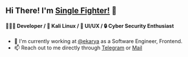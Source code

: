 ## Hi There! I'm [Single Fighter!](https://id.linkedin.com/in/verdipratama) :wave:

#### 👨🏻‍💻 Developer / 🐧 Kali Linux / :nail_care: UI/UX / :lock: Cyber Security Enthusiast

* :telescope: I'm currently working at [@ekarya](https://github.com/ekarya) as a Software Engineer, Frontend.   
* :mailbox: Reach out to me directly through [Telegram](https://t.me/verdipratama) or [Mail](mailto:verdipratama@yahoo.com)
